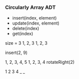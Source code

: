 ### Circularly Array ADT

- insert(index, element)
- update(index, element)
- delete(index)
- get(index) 


size = 3
1, 2, 3
1, 2, 3

insert(2, 9)

1, 2, 3, 4, 5
  1, 2, 3, 4 
rotateRight(2)


1 2 3 4 _  _ 
